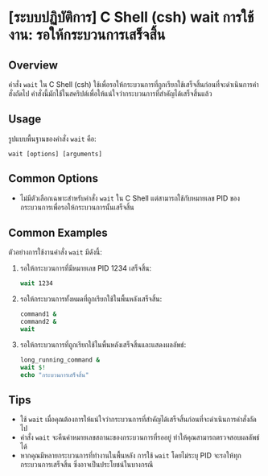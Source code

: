 # [ระบบปฏิบัติการ] C Shell (csh) wait การใช้งาน: รอให้กระบวนการเสร็จสิ้น

## Overview
คำสั่ง `wait` ใน C Shell (csh) ใช้เพื่อรอให้กระบวนการที่ถูกเรียกใช้เสร็จสิ้นก่อนที่จะดำเนินการคำสั่งถัดไป คำสั่งนี้มักใช้ในสคริปต์เพื่อให้แน่ใจว่ากระบวนการที่สำคัญได้เสร็จสิ้นแล้ว

## Usage
รูปแบบพื้นฐานของคำสั่ง `wait` คือ:

```
wait [options] [arguments]
```

## Common Options
- ไม่มีตัวเลือกเฉพาะสำหรับคำสั่ง `wait` ใน C Shell แต่สามารถใช้กับหมายเลข PID ของกระบวนการเพื่อรอให้กระบวนการนั้นเสร็จสิ้น

## Common Examples
ตัวอย่างการใช้งานคำสั่ง `wait` มีดังนี้:

1. รอให้กระบวนการที่มีหมายเลข PID 1234 เสร็จสิ้น:
   ```csh
   wait 1234
   ```

2. รอให้กระบวนการทั้งหมดที่ถูกเรียกใช้ในพื้นหลังเสร็จสิ้น:
   ```csh
   command1 &
   command2 &
   wait
   ```

3. รอให้กระบวนการที่ถูกเรียกใช้ในพื้นหลังเสร็จสิ้นและแสดงผลลัพธ์:
   ```csh
   long_running_command &
   wait $!
   echo "กระบวนการเสร็จสิ้น"
   ```

## Tips
- ใช้ `wait` เมื่อคุณต้องการให้แน่ใจว่ากระบวนการที่สำคัญได้เสร็จสิ้นก่อนที่จะดำเนินการคำสั่งถัดไป
- คำสั่ง `wait` จะคืนค่าหมายเลขสถานะของกระบวนการที่รออยู่ ทำให้คุณสามารถตรวจสอบผลลัพธ์ได้
- หากคุณมีหลายกระบวนการที่ทำงานในพื้นหลัง การใช้ `wait` โดยไม่ระบุ PID จะรอให้ทุกกระบวนการเสร็จสิ้น ซึ่งอาจเป็นประโยชน์ในบางกรณี